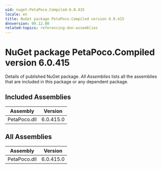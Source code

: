 ```yaml
---
uid: nuget-PetaPoco.Compiled-6.0.415
locale: en
title: NuGet package PetaPoco.Compiled version 6.0.415
dnnversion: 09.12.00
related-topics: referencing-dnn-assemblies
---
```


# NuGet package PetaPoco.Compiled version 6.0.415
Details of published NuGet package.
*All Assemblies* lists all the assemblies that are included in this package or any dependent package.

## Included Assemblies

|Assembly|Version|
|---|---|
|PetaPoco.dll|6.0.415.0|

## All Assemblies

|Assembly|Version|
|---|---|
|PetaPoco.dll|6.0.415.0|

